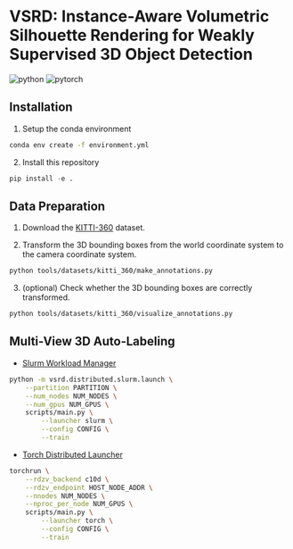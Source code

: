 # VSRD: Instance-Aware Volumetric Silhouette Rendering for Weakly Supervised 3D Object Detection

![python](https://img.shields.io/badge/Python-3.10-3670A0?style=flat&logo=Python&logoColor=ffdd54)
![pytorch](https://img.shields.io/badge/PyTorch-1.13-%23EE4C2C.svg?style=flat&logo=PyTorch&logoColor=%23EE4C2C)

## Installation

1. Setup the conda environment

```bash
conda env create -f environment.yml
```

2. Install this repository

```python
pip install -e .
```

## Data Preparation

1. Download the [KITTI-360](https://www.cvlibs.net/datasets/kitti-360/download.php) dataset.

2. Transform the 3D bounding boxes from the world coordinate system to the camera coordinate system.

```bash
python tools/datasets/kitti_360/make_annotations.py
```

3. (optional) Check whether the 3D bounding boxes are correctly transformed.

```bash
python tools/datasets/kitti_360/visualize_annotations.py
```

## Multi-View 3D Auto-Labeling

- [Slurm Workload Manager](https://ja.wikipedia.org/wiki/Slurm_Workload_Manager)

```bash
python -m vsrd.distributed.slurm.launch \
    --partition PARTITION \
    --num_nodes NUM_NODES \
    --num_gpus NUM_GPUS \
    scripts/main.py \
        --launcher slurm \
        --config CONFIG \
        --train
```

- [Torch Distributed Launcher](https://pytorch.org/docs/stable/elastic/run.html)

```bash
torchrun \
    --rdzv_backend c10d \
    --rdzv_endpoint HOST_NODE_ADDR \
    --nnodes NUM_NODES \
    --nproc_per_node NUM_GPUS \
    scripts/main.py \
        --launcher torch \
        --config CONFIG \
        --train
```
